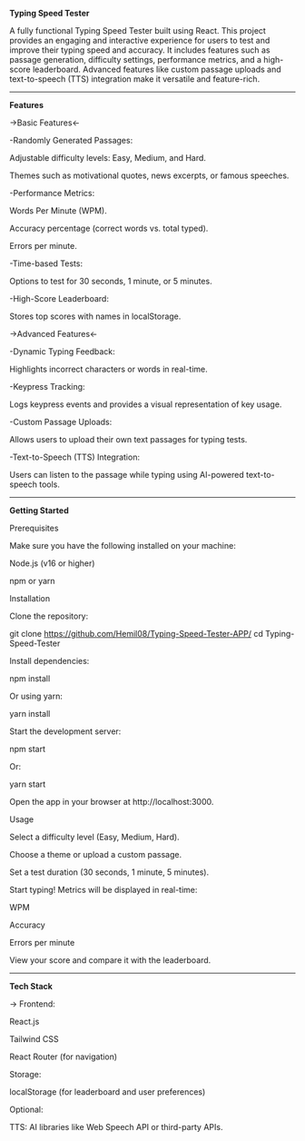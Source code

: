 **Typing Speed Tester**

A fully functional Typing Speed Tester built using React. This project provides an engaging and interactive experience for users to test and improve their typing speed and accuracy. It includes features such as passage generation, difficulty settings, performance metrics, and a high-score leaderboard. Advanced features like custom passage uploads and text-to-speech (TTS) integration make it versatile and feature-rich.

-------------------------------------------------------------------------------------

**Features**

->Basic Features<-

-Randomly Generated Passages:

Adjustable difficulty levels: Easy, Medium, and Hard.

Themes such as motivational quotes, news excerpts, or famous speeches.

-Performance Metrics:

Words Per Minute (WPM).

Accuracy percentage (correct words vs. total typed).

Errors per minute.

-Time-based Tests:

Options to test for 30 seconds, 1 minute, or 5 minutes.

-High-Score Leaderboard:

Stores top scores with names in localStorage.

->Advanced Features<-

-Dynamic Typing Feedback:

Highlights incorrect characters or words in real-time.

-Keypress Tracking:

Logs keypress events and provides a visual representation of key usage.

-Custom Passage Uploads:

Allows users to upload their own text passages for typing tests.

-Text-to-Speech (TTS) Integration:

Users can listen to the passage while typing using AI-powered text-to-speech tools.

-------------------------------------------------------------------------------

**Getting Started**

Prerequisites

Make sure you have the following installed on your machine:

Node.js (v16 or higher)

npm or yarn

Installation

Clone the repository:

git clone https://github.com/Hemil08/Typing-Speed-Tester-APP/
cd Typing-Speed-Tester

Install dependencies:

npm install

Or using yarn:

yarn install

Start the development server:

npm start

Or:

yarn start

Open the app in your browser at http://localhost:3000.

Usage

Select a difficulty level (Easy, Medium, Hard).

Choose a theme or upload a custom passage.

Set a test duration (30 seconds, 1 minute, 5 minutes).

Start typing! Metrics will be displayed in real-time:

WPM

Accuracy

Errors per minute

View your score and compare it with the leaderboard.

------------------------------------------------------------------
**Tech Stack**

-> Frontend:

React.js

Tailwind CSS

React Router (for navigation)

Storage:

localStorage (for leaderboard and user preferences)

Optional:

TTS: AI libraries like Web Speech API or third-party APIs.
